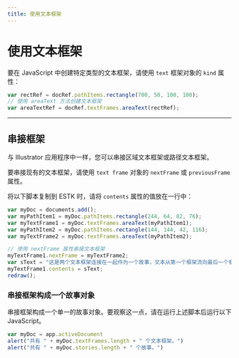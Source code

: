 ```yaml
---
title: 使用文本框架
---
```

# 使用文本框架

要在 JavaScript 中创建特定类型的文本框架，请使用 `text` 框架对象的 `kind` 属性：

```javascript
var rectRef = docRef.pathItems.rectangle(700, 50, 100, 100);
// 使用 areaText 方法创建文本框架
var areaTextRef = docRef.textFrames.areaText(rectRef);
```

---

## 串接框架

与 Illustrator 应用程序中一样，您可以串接区域文本框架或路径文本框架。

要串接现有的文本框架，请使用 `text frame` 对象的 `nextFrame` 或 `previousFrame` 属性。

将以下脚本复制到 ESTK 时，请将 `contents` 属性的值放在一行中：

```javascript
var myDoc = documents.add();
var myPathItem1 = myDoc.pathItems.rectangle(244, 64, 82, 76);
var myTextFrame1 = myDoc.textFrames.areaText(myPathItem1);
var myPathItem2 = myDoc.pathItems.rectangle(144, 144, 42, 116);
var myTextFrame2 = myDoc.textFrames.areaText(myPathItem2);

// 使用 nextFrame 属性串接文本框架
myTextFrame1.nextFrame = myTextFrame2;
var sText = "这是两个文本框架连接在一起作为一个故事，文本从第一个框架流向最后一个框架。这是两个文本框架连接在一起作为一个故事，文本从第一个框架流向最后一个框架。这是两个文本框架连接在一起作为一个故事。";
myTextFrame1.contents = sText;
redraw();
```

### 串接框架构成一个故事对象

串接框架构成一个单一的故事对象。要观察这一点，请在运行上述脚本后运行以下 JavaScript。

```javascript
var myDoc = app.activeDocument
alert("共有 " + myDoc.textFrames.length + " 个文本框架。")
alert("共有 " + myDoc.stories.length + " 个故事。")
```
